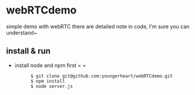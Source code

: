 # webRTCdemo
simple demo with webRTC
there are detailed note in code, I'm sure you can understand~

## install & run

* install node and npm first = =

            $ git clone git@github.com:youngerheart/webRTCdemo.git
            $ npm install
            $ node server.js

